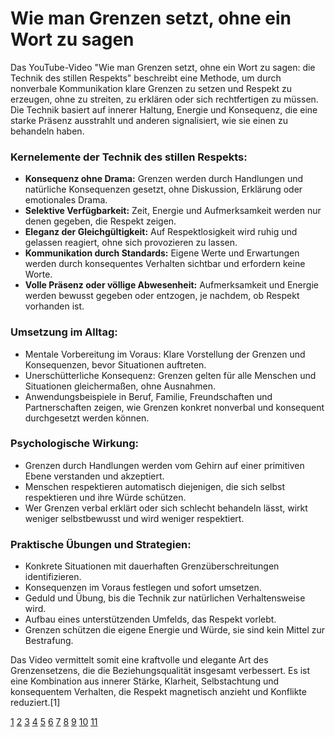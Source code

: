 # Wie man Grenzen setzt, ohne ein Wort zu sagen

Das YouTube-Video "Wie man Grenzen setzt, ohne ein Wort zu sagen: die Technik des stillen Respekts" beschreibt eine Methode, um durch nonverbale Kommunikation klare Grenzen zu setzen und Respekt zu erzeugen, ohne zu streiten, zu erklären oder sich rechtfertigen zu müssen. Die Technik basiert auf innerer Haltung, Energie und Konsequenz, die eine starke Präsenz ausstrahlt und anderen signalisiert, wie sie einen zu behandeln haben.

### Kernelemente der Technik des stillen Respekts:
- **Konsequenz ohne Drama:** Grenzen werden durch Handlungen und natürliche Konsequenzen gesetzt, ohne Diskussion, Erklärung oder emotionales Drama.
- **Selektive Verfügbarkeit:** Zeit, Energie und Aufmerksamkeit werden nur denen gegeben, die Respekt zeigen.
- **Eleganz der Gleichgültigkeit:** Auf Respektlosigkeit wird ruhig und gelassen reagiert, ohne sich provozieren zu lassen.
- **Kommunikation durch Standards:** Eigene Werte und Erwartungen werden durch konsequentes Verhalten sichtbar und erfordern keine Worte.
- **Volle Präsenz oder völlige Abwesenheit:** Aufmerksamkeit und Energie werden bewusst gegeben oder entzogen, je nachdem, ob Respekt vorhanden ist.

### Umsetzung im Alltag:
- Mentale Vorbereitung im Voraus: Klare Vorstellung der Grenzen und Konsequenzen, bevor Situationen auftreten.
- Unerschütterliche Konsequenz: Grenzen gelten für alle Menschen und Situationen gleichermaßen, ohne Ausnahmen.
- Anwendungsbeispiele in Beruf, Familie, Freundschaften und Partnerschaften zeigen, wie Grenzen konkret nonverbal und konsequent durchgesetzt werden können.

### Psychologische Wirkung:
- Grenzen durch Handlungen werden vom Gehirn auf einer primitiven Ebene verstanden und akzeptiert.
- Menschen respektieren automatisch diejenigen, die sich selbst respektieren und ihre Würde schützen.
- Wer Grenzen verbal erklärt oder sich schlecht behandeln lässt, wirkt weniger selbstbewusst und wird weniger respektiert.

### Praktische Übungen und Strategien:
- Konkrete Situationen mit dauerhaften Grenzüberschreitungen identifizieren.
- Konsequenzen im Voraus festlegen und sofort umsetzen.
- Geduld und Übung, bis die Technik zur natürlichen Verhaltensweise wird.
- Aufbau eines unterstützenden Umfelds, das Respekt vorlebt.
- Grenzen schützen die eigene Energie und Würde, sie sind kein Mittel zur Bestrafung.

Das Video vermittelt somit eine kraftvolle und elegante Art des Grenzensetzens, die die Beziehungsqualität insgesamt verbessert. Es ist eine Kombination aus innerer Stärke, Klarheit, Selbstachtung und konsequentem Verhalten, die Respekt magnetisch anzieht und Konflikte reduziert.[1]

[1](https://www.youtube.com/watch?v=qQKCsa_1-2k)
[2](https://www.youtube.com/watch?v=9O_Pg0py0TQ)
[3](https://monica.im/de/features/youtube-summary-with-chatgpt)
[4](https://www.youtube.com/watch?v=zvKcyNYds-M)
[5](https://screenapp.io/de/features/ai-summarizer)
[6](https://www.notta.ai/de/tools/youtube-video-summarizer)
[7](https://www.easemate.ai/de/video-summary)
[8](https://www.reddit.com/r/YouTubeDE/)
[9](https://en.wikipedia.org/wiki/Zusammen_(song))
[10](https://men-nds.de/erkla%CC%88r-videos)
[11](https://www.reddit.com/r/Bard/comments/1c9vl95/gemini_no_longer_providing_summaries_of_youtube/)
